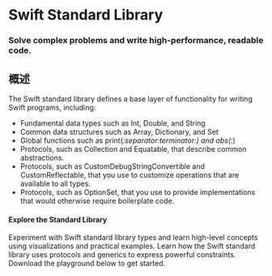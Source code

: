 # Swift Standard Library
### Solve complex problems and write high-performance, readable code.
## 概述
The Swift standard library defines a base layer of functionality for writing Swift programs, including:
- Fundamental data types such as Int, Double, and String
- Common data structures such as Array, Dictionary, and Set
- Global functions such as print(_:separator:terminator:) and abs(_:)
- Protocols, such as Collection and Equatable, that describe common abstractions.
- Protocols, such as CustomDebugStringConvertible and CustomReflectable, that you use to customize operations that are available to all types.
- Protocols, such as OptionSet, that you use to provide implementations that would otherwise require boilerplate code.

#### Explore the Standard Library
Experiment with Swift standard library types and learn high-level concepts using visualizations and practical examples. Learn how the Swift standard library uses protocols and generics to express powerful constraints. Download the playground below to get started.

